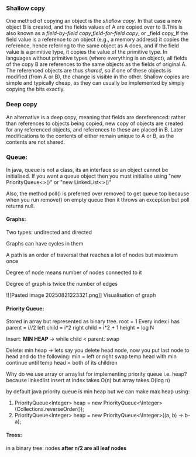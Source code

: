 ### Shallow copy

One method of copying an object is the _shallow copy_. In that case a new object B is created, and the fields values of A are copied over to B.This is also known as a _field-by-field copy_,_field-for-field copy_, or _field copy_If the field value is a reference to an object (e.g., a memory address) it copies the reference, hence referring to the same object as A does, and if the field value is a primitive type, it copies the value of the primitive type. In languages without primitive types (where everything is an object), all fields of the copy B are references to the same objects as the fields of original A. The referenced objects are thus _shared_, so if one of these objects is modified (from A or B), the change is visible in the other. Shallow copies are simple and typically cheap, as they can usually be implemented by simply copying the bits exactly.
### Deep copy

An alternative is a deep copy, meaning that fields are dereferenced: rather than references to objects being copied, new copy of objects are created for any referenced objects, and references to these are placed in B. Later modifications to the contents of either remain unique to A or B, as the contents are not shared.

### Queue:
In java, queue is not a class, its an interface so an object cannot be initialised. If you want a queue object then you must initialise using "new PriorityQueue<>()" or "new LinkedList<>()"

Also, the method poll() is preferred over remove() to get queue top because when you run remove() on empty queue then it throws an exception but poll returns null.

#### Graphs:
Two types: undirected and directed

Graphs can have cycles in them

A path is an order of traversal that reaches a lot of nodes but maximum once

Degree of node means number of nodes connected to it

Degree of graph is twice the number of edges

![[Pasted image 20250821223321.png]]
Visualisation of graph

#### Priority Queue:
Stored in array but represented as binary tree.
root = 1
Every index i has 
parent = i//2
left child = i\*2
right child = i\*2 + 1
height = log N

Insert: **MIN HEAP** ->
while child < parent: swap

Delete: min heap ->
lets say you delete head node, now you put last node to head and do the following:
min = left or right
swap temp head with min
continue until  temp head < both of its children

Why do we use array or arraylist for implementing priority queue i.e. heap? because linkedlist insert at index takes O(n) but array takes O(log n)

by default java priority queue is min heap but we can make max heap using:
1. PriorityQueue\<Integer> heap = new PriorityQueue<\Integer>(Collections.reverseOrder());
2. PriorityQueue\<Integer> heap = new PriorityQueue<\Integer>((a, b) -> b-a);
#### Trees:
in a binary tree: nodes **after n/2 are all leaf nodes**

